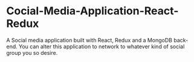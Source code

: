 # Cocial-Media-Application-React-Redux
A Social media application built with React, Redux and a MongoDB back-end. You can alter this application to network to whatever kind of social group you so desire.

